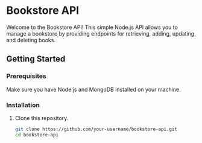 # Bookstore API

Welcome to the Bookstore API! This simple Node.js API allows you to manage a bookstore by providing endpoints for retrieving, adding, updating, and deleting books.

## Getting Started

### Prerequisites

Make sure you have Node.js and MongoDB installed on your machine.

### Installation

1. Clone this repository.
   ```bash
   git clone https://github.com/your-username/bookstore-api.git
   cd bookstore-api
